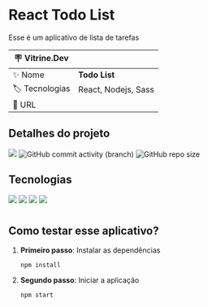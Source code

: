# React Todo List
Esse é um aplicativo de lista de tarefas

| :placard: Vitrine.Dev |     |
| -------------  | --- |
| :sparkles: Nome        | **Todo List**
| :label: Tecnologias | React, Nodejs, Sass
| :rocket: URL         | 


<!-- Inserir imagem com a #vitrinedev ao final do link -->
<!-- ![](https://github.com/rickalves/orgs-app/blob/main/src/assets/logo.png?text=imagem+lindona+do+meu+projeto#vitrinedev) -->

## Detalhes do projeto
![](https://img.shields.io/badge/status-Em_desenvolvimento-brightgreen)
![GitHub commit activity (branch)](https://img.shields.io/github/commit-activity/w/rickalves/react-todo-list/main?color=gree)
![GitHub repo size](https://img.shields.io/github/repo-size/rickalves/react-todo-list?color=sucess)

## Tecnologias

![](https://img.shields.io/badge/JavaScript-F7DF1E?style=for-the-badge&logo=javascript&logoColor=black)
![](https://img.shields.io/badge/Node.js-43853D?style=for-the-badge&logo=node.js&logoColor=white)
![](https://img.shields.io/badge/React-1C5D99?style=for-the-badge&logo=react&logoColor=white)
![](https://img.shields.io/badge/Sass-C83E4D?style=for-the-badge&logo=sass&logoColor=white)


#
## Como testar esse aplicativo?

1. **Primeiro passo**: Instalar as dependências
    ~~~
    npm install
    ~~~
2. **Segundo passo**: Iniciar a aplicação
    ~~~
    npm start
    ~~~


